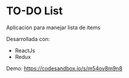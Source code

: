 # TO-DO List
Aplicacion para manejar lista de items

Desarrollada con:
* ReactJs
* Redux

Demo: https://codesandbox.io/s/m54ov8m9n8
